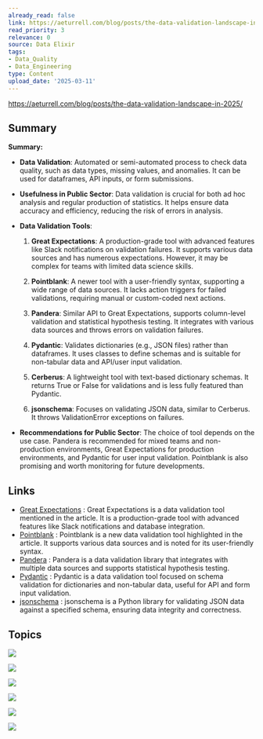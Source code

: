 ```yaml
---
already_read: false
link: https://aeturrell.com/blog/posts/the-data-validation-landscape-in-2025/
read_priority: 3
relevance: 0
source: Data Elixir
tags:
- Data_Quality
- Data_Engineering
type: Content
upload_date: '2025-03-11'
---
```


https://aeturrell.com/blog/posts/the-data-validation-landscape-in-2025/
## Summary

**Summary:**

- **Data Validation**: Automated or semi-automated process to check data quality, such as data types, missing values, and anomalies. It can be used for dataframes, API inputs, or form submissions.

- **Usefulness in Public Sector**: Data validation is crucial for both ad hoc analysis and regular production of statistics. It helps ensure data accuracy and efficiency, reducing the risk of errors in analysis.

- **Data Validation Tools**:

  1. **Great Expectations**: A production-grade tool with advanced features like Slack notifications on validation failures. It supports various data sources and has numerous expectations. However, it may be complex for teams with limited data science skills.

  2. **Pointblank**: A newer tool with a user-friendly syntax, supporting a wide range of data sources. It lacks action triggers for failed validations, requiring manual or custom-coded next actions.

  3. **Pandera**: Similar API to Great Expectations, supports column-level validation and statistical hypothesis testing. It integrates with various data sources and throws errors on validation failures.

  4. **Pydantic**: Validates dictionaries (e.g., JSON files) rather than dataframes. It uses classes to define schemas and is suitable for non-tabular data and API/user input validation.

  5. **Cerberus**: A lightweight tool with text-based dictionary schemas. It returns True or False for validations and is less fully featured than Pydantic.

  6. **jsonschema**: Focuses on validating JSON data, similar to Cerberus. It throws ValidationError exceptions on failures.

- **Recommendations for Public Sector**: The choice of tool depends on the use case. Pandera is recommended for mixed teams and non-production environments, Great Expectations for production environments, and Pydantic for user input validation. Pointblank is also promising and worth monitoring for future developments.
## Links

- [Great Expectations](https://greatexpectations.io/) : Great Expectations is a data validation tool mentioned in the article. It is a production-grade tool with advanced features like Slack notifications and database integration.
- [Pointblank](https://posit-dev.github.io/pointblank/) : Pointblank is a new data validation tool highlighted in the article. It supports various data sources and is noted for its user-friendly syntax.
- [Pandera](https://pandera.readthedocs.io/) : Pandera is a data validation library that integrates with multiple data sources and supports statistical hypothesis testing.
- [Pydantic](https://docs.pydantic.dev/) : Pydantic is a data validation tool focused on schema validation for dictionaries and non-tabular data, useful for API and form input validation.
- [jsonschema](https://github.com/python-jsonschema/jsonschema) : jsonschema is a Python library for validating JSON data against a specified schema, ensuring data integrity and correctness.

## Topics

![](topics/Library/Pydantic)

![](topics/Library/Cerberus)

![](topics/Library/jsonschema)

![](topics/Library/Great%20Expectations)

![](topics/Library/Pointblank)

![](topics/Library/Pandera)